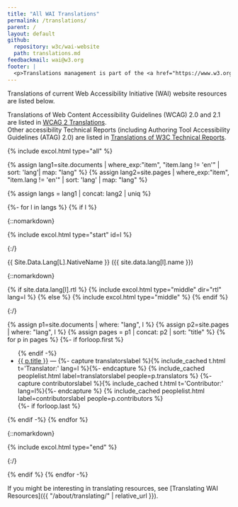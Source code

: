 ```yaml
---
title: "All WAI Translations"
permalink: /translations/
parent: /
layout: default
github:
  repository: w3c/wai-website
  path: translations.md
feedbackmail: wai@w3.org
footer: |
  <p>Translations management is part of the <a href="https://www.w3.org/WAI/expand-access/">WAI Expanding Access project</a>, funded by the Ford Foundation.</p>
---
```


Translations of current Web Accessibility Initiative (WAI) website resources are listed below.

Translations of Web Content Accessibility Guidelines (WCAG) 2.0 and 2.1 are listed in [WCAG 2 Translations]( https://www.w3.org/WAI/standards-guidelines/wcag/translations/).<br>Other accessibility Technical Reports (including Authoring Tool Accessibility Guidelines (ATAG) 2.0) are listed in [Translations of W3C Technical Reports](https://www.w3.org/Translations/?filter=accessibility). <!-- When ARIA and other key ones are translated, list them here, too. ... if we haven't gotten them integrated in the list below yet. :-) -->

{% include excol.html type="all" %}

{% assign lang1=site.documents | where_exp:"item", "item.lang != 'en'" | sort: 'lang'| map: "lang" %}
{% assign lang2=site.pages | where_exp:"item", "item.lang != 'en'" | sort: 'lang' | map: "lang" %}

{% assign langs = lang1 | concat: lang2 | uniq %}

{%- for l in langs %}
{% if l %}

{::nomarkdown}

{% include excol.html type="start" id=l %}

{:/}

<span lang="{{l}}" bidi="auto" style="text-transform: capitalize;">{{ site.data.lang[l].nativeName }}</span> ({{ site.data.lang[l].name }})

{::nomarkdown}

  {% if site.data.lang[l].rtl %}
    {% include excol.html type="middle" dir="rtl" lang=l %}
  {% else %}
    {% include excol.html type="middle" %}
  {% endif %}

{:/}


  {% assign p1=site.documents | where: "lang", l %}
  {% assign p2=site.pages | where: "lang", l %}
  {% assign pages = p1 | concat: p2 | sort: "title" %}
  {% for p in pages %}
    {%- if forloop.first %}<ul lang="{{l}}">{% endif -%}
      <li>
        <a href="{{ p.url | relative_url }}">{{ p.title }}</a> —
        {%- capture translatorslabel %}{% include_cached t.html t='Translator:' lang=l %}{%- endcapture %}
        {% include_cached peoplelist.html label=translatorslabel people=p.translators %}
        {%- capture contributorslabel %}{% include_cached t.html t='Contributor:' lang=l%}{%- endcapture %}
        {% include_cached peoplelist.html label=contributorslabel people=p.contributors %}
      </li>
    {%- if forloop.last  %}</ul>{% endif -%}
  {% endfor %}

{::nomarkdown}

{% include excol.html type="end" %}

{:/}

{% endif %}
{% endfor -%}

If you might be interesting in translating resources, see [Translating WAI Resources]({{ "/about/translating/" | relative_url }}).
